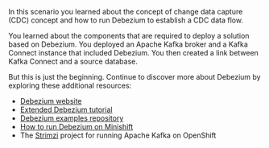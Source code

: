 In this scenario you learned about the concept of change data capture (CDC) concept and how to run Debezium to establish a CDC data flow.

You learned about the components that are required to deploy a solution based on Debezium.
You deployed an Apache Kafka broker and a Kafka Connect instance that included Debezium.
You then created a link between Kafka Connect and a source database.

But this is just the beginning.
Continue to discover more about Debezium by exploring these additional resources:

* [Debezium website](https://debezium.io/)
* [Extended Debezium tutorial](https://debezium.io/docs/tutorial/)
* [Debezium examples repository](https://github.com/debezium/debezium-examples)
* [How to run Debezium on Minishift](https://debezium.io/documentation/reference/1.4/operations/openshift.html)
* The [Strimzi](http://strimzi.io/) project for running Apache Kafka on OpenShift
